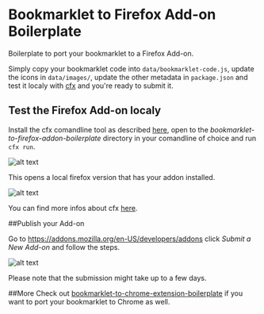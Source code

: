 # Bookmarklet to Firefox Add-on Boilerplate

Boilerplate to port your bookmarklet to a Firefox Add-on.

Simply copy your bookmarklet code into `data/bookmarklet-code.js`, update the icons in `data/images/`, update the other metadata in `package.json` and test it localy with [cfx](https://developer.mozilla.org/en-US/Add-ons/SDK/Tutorials/Installation) and you're ready to submit it.



## Test the Firefox Add-on localy

Install the cfx comandline tool as described [here](https://developer.mozilla.org/en-US/Add-ons/SDK/Tutorials/Installation), open to the _bookmarklet-to-firefox-addon-boilerplate_ directory in your comandline of choice and run `cfx run`.

![alt text](https://raw.githubusercontent.com/micmro/bookmarklet-to-firefox-addon-boilerplate/gh-pages/images/start-cfx.png "comandline output when starting cfx")

This opens a local firefox version that has your addon installed.

![alt text](https://raw.githubusercontent.com/micmro/bookmarklet-to-firefox-addon-boilerplate/gh-pages/images/test-add-on.png "screenshot of add-on in test browser")

You can find more infos about cfx [here](https://developer.mozilla.org/en-US/Add-ons/SDK/Tutorials/Getting_started).


##Publish your Add-on

Go to https://addons.mozilla.org/en-US/developers/addons click _Submit a New Add-on_ and follow the steps.

![alt text](https://raw.githubusercontent.com/micmro/bookmarklet-to-firefox-addon-boilerplate/gh-pages/images/submit-new-add-on.png "screenshot of submit button")

Please note that the submission might take up to a few days.


##More
Check out [bookmarklet-to-chrome-extension-boilerplate](https://github.com/micmro/bookmarklet-to-chrome-extension-boilerplate) if you want to port your bookmarklet to Chrome as well.